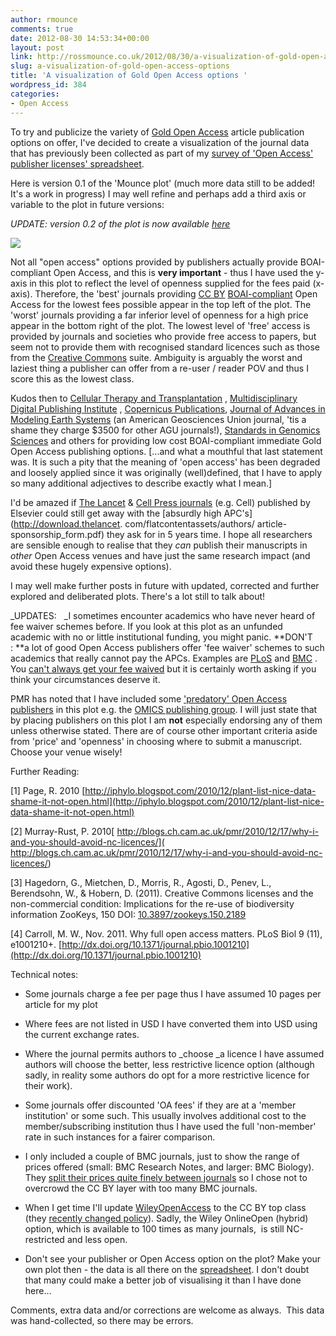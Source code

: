 ```yaml
---
author: rmounce
comments: true
date: 2012-08-30 14:53:34+00:00
layout: post
link: http://rossmounce.co.uk/2012/08/30/a-visualization-of-gold-open-access-options/
slug: a-visualization-of-gold-open-access-options
title: 'A visualization of Gold Open Access options '
wordpress_id: 384
categories:
- Open Access
---
```


To try and publicize the variety of [Gold Open Access](http://en.wikipedia.org/wiki/Open_access) article publication options on offer, I've decided to create a visualization of the journal data that has previously been collected as part of my [survey of 'Open Access' publisher licenses' spreadsheet](https://sites.google.com/site/rossmounce/misc/a-survey-of-open-access-publisher-licenses).

Here is version 0.1 of the 'Mounce plot' (much more data still to be added! It's a work in progress) I may well refine and perhaps add a third axis or variable to the plot in future versions:

_UPDATE: version 0.2 of the plot is now available [here](http://rossmounce.co.uk/2012/09/04/the-gold-oa-plot-v0-2/)_




[
](http://rossmounce.co.uk/wp-content/uploads/2012/08/upload.png)[![](http://rossmounce.co.uk/wp-content/uploads/2012/08/upload2.png)](http://rossmounce.co.uk/wp-content/uploads/2012/08/upload2.png)




Not all "open access" options provided by publishers actually provide BOAI-compliant Open Access, and this is **very important** - thus I have used the y-axis in this plot to reflect the level of openness supplied for the fees paid (x-axis). Therefore, the 'best' journals providing [CC BY](http://creativecommons.org/licenses/by/3.0/) [BOAI-compliant](http://www.soros.org/openaccess/) Open Access for the lowest fees possible appear in the top left of the plot. The 'worst' journals providing a far inferior level of openness for a high price appear in the bottom right of the plot. The lowest level of 'free' access is provided by journals and societies who provide free access to papers, but seem not to provide them with recognised standard licences such as those from the [Creative Commons](http://creativecommons.org/) suite. Ambiguity is arguably the worst and laziest thing a publisher can offer from a re-user / reader POV and thus I score this as the lowest class.



Kudos then to [Cellular Therapy and Transplantation](http://ctt-journal.com/) , [Multidisciplinary Digital Publishing Institute](http://www.mdpi.com/about) , [Copernicus Publications](http://publications.copernicus.org/), [Journal of Advances in Modeling Earth Systems](http://james.agu.org/) (an American Geosciences Union journal, 'tis a shame they charge $3500 for other AGU journals!), [Standards in Genomics Sciences](http://standardsingenomics.org/index.php/sigen) and others for providing low cost BOAI-compliant immediate Gold Open Access publishing options. [...and what a mouthful that last statement was. It is such a pity that the meaning of 'open access' has been degraded and loosely applied since it was originally (well)defined, that I have to apply so many additional adjectives to describe exactly what I mean.]

I'd be amazed if [The Lancet](http://www.thelancet.com/) & [Cell Press journals](http://www.cell.com/cellpress) (e.g. Cell) published by Elsevier could still get away with the [absurdly high APC's](http://download.thelancet. com/flatcontentassets/authors/ article-sponsorship_form.pdf) they ask for in 5 years time. I hope all researchers are sensible enough to realise that they _can_ publish their manuscripts in _other_ Open Access venues and have just the same research impact (and avoid these hugely expensive options).

I may well make further posts in future with updated, corrected and further explored and deliberated plots. There's a lot still to talk about!



_UPDATES:   _I sometimes encounter academics who have never heard of fee waiver schemes before. If you look at this plot as an unfunded academic with no or little institutional funding, you might panic. **DON'T : **a lot of good Open Access publishers offer 'fee waiver' schemes to such academics that really cannot pay the APCs. Examples are [PLoS](http://www.plos.org/publish/pricing-policy/publication-fees/#waiver) and [BMC](http://www.biomedcentral.com/about/apcfaq/waivers) . You [can't always get your fee waived](http://researchremix.wordpress.com/2009/11/25/experience-with-biomed-central-waiver-process/) but it is certainly worth asking if you think your circumstances deserve it.

PMR has noted that I have included some ['predatory' Open Access publishers](http://scholarlyoa.com/publishers/) in this plot e.g. the [OMICS publishing group](http://www.omicsonline.org/). I will just state that by placing publishers on this plot I am **not** especially endorsing any of them unless otherwise stated. There are of course other important criteria aside from 'price' and 'openness' in choosing where to submit a manuscript. Choose your venue wisely!



Further Reading:

[1] Page, R. 2010 [http://iphylo.blogspot.com/2010/12/plant-list-nice-data-shame-it-not-open.html](http://iphylo.blogspot.com/2010/12/plant-list-nice-data-shame-it-not-open.html)

[2] Murray-Rust, P. 2010[ http://blogs.ch.cam.ac.uk/pmr/2010/12/17/why-i-and-you-should-avoid-nc-licences/]( http://blogs.ch.cam.ac.uk/pmr/2010/12/17/why-i-and-you-should-avoid-nc-licences/)

[3] Hagedorn, G., Mietchen, D., Morris, R., Agosti, D., Penev, L., Berendsohn, W., & Hobern, D. (2011). Creative Commons licenses and the non-commercial condition: Implications for the re-use of biodiversity information ZooKeys, 150 DOI: [10.3897/zookeys.150.2189](http://dx.doi.org/10.3897/zookeys.150.2189)

[4] Carroll, M. W., Nov. 2011. Why full open access matters. PLoS Biol 9 (11), e1001210+. [http://dx.doi.org/10.1371/journal.pbio.1001210](http://dx.doi.org/10.1371/journal.pbio.1001210)

Technical notes:



	
  * Some journals charge a fee per page thus I have assumed 10 pages per article for my plot

	
  * Where fees are not listed in USD I have converted them into USD using the current exchange rates.

	
  * Where the journal permits authors to _choose _a licence I have assumed authors will choose the better, less restrictive licence option (although sadly, in reality some authors do opt for a more restrictive licence for their work).

	
  * Some journals offer discounted 'OA fees' if they are at a 'member institution' or some such. This usually involves additional cost to the member/subscribing institution thus I have used the full 'non-member' rate in such instances for a fairer comparison.

	
  * I only included a couple of BMC journals, just to show the range of prices offered (small: BMC Research Notes, and larger: BMC Biology). They [split their prices quite finely between journals](http://www.biomedcentral.com/about/apcfaq/howmuch) so I chose not to overcrowd the CC BY layer with too many BMC journals.

	
  * When I get time I'll update [WileyOpenAccess](http://www.wileyopenaccess.com/view/index.html) to the CC BY top class (they [recently changed policy](http://eu.wiley.com/WileyCDA/PressRelease/pressReleaseId-104537.html)). Sadly, the Wiley OnlineOpen (hybrid) option, which is available to 100 times as many journals,  is still NC-restricted and less open.

	
  * Don't see your publisher or Open Access option on the plot? Make your own plot then - the data is all there on the [spreadsheet](https://sites.google.com/site/rossmounce/misc/a-survey-of-open-access-publisher-licenses). I don't doubt that many could make a better job of visualising it than I have done here...


Comments, extra data and/or corrections are welcome as always.  This data was hand-collected, so there may be errors.
